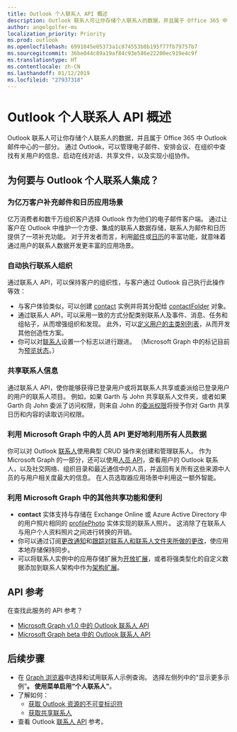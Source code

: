 ```yaml
---
title: Outlook 个人联系人 API 概述
description: Outlook 联系人可让你存储个人联系人的数据，并且属于 Office 365 中 Outlook 邮件中心的一部分。 通过 Outlook，可以管理电子邮件、安排会议、在组织中查找有关用户的信息、启动在线对话、共享文件，以及实现小组协作。
author: angelgolfer-ms
localization_priority: Priority
ms.prod: outlook
ms.openlocfilehash: 6991845e05373a1c874553b8b195f77fb79757b7
ms.sourcegitcommit: 36be044c89a19af84c93e586e22200ec919e4c9f
ms.translationtype: HT
ms.contentlocale: zh-CN
ms.lasthandoff: 01/12/2019
ms.locfileid: "27937318"
---
```

# <a name="outlook-personal-contacts-api-overview"></a>Outlook 个人联系人 API 概述

Outlook 联系人可让你存储个人联系人的数据，并且属于 Office 365 中 Outlook 邮件中心的一部分。 通过 Outlook，可以管理电子邮件、安排会议、在组织中查找有关用户的信息、启动在线对话、共享文件，以及实现小组协作。

## <a name="why-integrate-with-outlook-personal-contacts"></a>为何要与 Outlook 个人联系人集成？

### <a name="complement-messaging-and-calendaring-scenarios-for-hundreds-of-millions-of-customers"></a>为亿万客户补充邮件和日历应用场景

亿万消费者和数千万组织客户选择 Outlook 作为他们的电子邮件客户端。 通过让客户在 Outlook 中维护一个方便、集成的联系人数据存储，联系人为邮件和日历提供了一项补充功能。 对于开发者而言，利用[邮件](outlook-mail-concept-overview.md)或[日历](outlook-calendar-concept-overview.md)的丰富功能，就意味着通过用户的联系人数据开发更丰富的应用场景。


### <a name="automate-contact-organization"></a>自动执行联系人组织

通过联系人 API，可以保持客户的组织性，与客户通过 Outlook 自己执行此操作等效：

- 与客户体验类似，可以创建 [contact](/graph/api/resources/contact?view=graph-rest-1.0) 实例并将其分配给 [contactFolder](/graph/api/resources/contactfolder?view=graph-rest-1.0) 对象。
- 通过联系人 API，可以采用一致的方式分配类别联系人及事件、消息、任务和组帖子，从而增强组织和发现。 此外，可以[定义用户的主类别列表](/graph/api/outlookuser-post-mastercategories?view=graph-rest-1.0)，从而开发其他创造性方案。
- 你可以对[联系人](/graph/api/resources/contact?view=graph-rest-1.0)设置一个标志以进行跟进。 （Microsoft Graph 中的标记目前为[预览状态](versioning-and-support.md#beta-version)。）


### <a name="share-contact-information"></a>共享联系人信息

通过联系人 API，使你能够获得已登录用户或将其联系人共享或委派给已登录用户的用户的联系人项目。 例如，如果 Garth 与 John 共享联系人文件夹，或者如果 Garth 向 John 委派了访问权限，则来自 John 的[委派权限](permissions-reference.md#delegated-permissions-application-permissions-and-effective-permissions)将授予你对 Garth 共享日历和内容的读取访问权限。


### <a name="leverage-people-api-in-microsoft-graph-to-make-better-use-of-all-people-data"></a>利用 Microsoft Graph 中的人员 API 更好地利用所有人员数据

你可以对 Outlook [联系人](/graph/api/resources/contact?view=graph-rest-1.0)使用典型 CRUD 操作来创建和管理联系人。 作为 Microsoft Graph 的一部分，还可以使用[人员 API](people-example.md)，查看用户的 Outlook 联系人，以及社交网络、组织目录和最近通信中的人员，并返回有关所有这些来源中人员的与用户相关度最大的信息。 在人员选取器应用场景中利用这一额外智能。


### <a name="take-advantage-of-other-shared-features-and-conveniences-in-microsoft-graph"></a>利用 Microsoft Graph 中的其他共享功能和便利

- **contact** 实体支持与存储在 Exchange Online 或 Azure Active Directory 中的用户照片相同的 [profilePhoto](/graph/api/resources/profilephoto?view=graph-rest-1.0) 实体实现的联系人照片。 这消除了在联系人与用户个人资料照片之间进行转换的开销。
- 你可以通过订阅[更改通知](/graph/api/resources/webhooks?view=graph-rest-1.0)和[跟踪对联系人和联系人文件夹所做的更改](delta-query-overview.md)，使应用本地存储保持同步。
- 可以将联系人实例中的应用存储扩展为[开放扩展](extensibility-overview.md#open-extensions)，或者将强类型化的自定义数据添加到联系人架构中作为[架构扩展](extensibility-overview.md#schema-extensions)。

## <a name="api-reference"></a>API 参考
在查找此服务的 API 参考？

- [Microsoft Graph v1.0 中的 Outlook 联系人 API](/graph/api/resources/contact?view=graph-rest-1.0)
- [Microsoft Graph beta 中的 Outlook 联系人 API](/graph/api/resources/contact?view=graph-rest-beta)

## <a name="next-steps"></a>后续步骤

- 在 [Graph 浏览器](https://developer.microsoft.com/graph/graph-explorer/?request=me%2Fcontacts&version=v1.0)中选择和试用联系人示例查询。 选择左侧列中的“显示更多示例”****。 使用菜单启用“个人联系人”****。
- 了解如何：
  - [获取 Outlook 资源的不可变标识符](outlook-immutable-id.md)
  - [获取共享联系人](outlook-get-shared-contacts-folders.md)
- 查看 Outlook [联系人 API](/graph/api/resources/contact?view=graph-rest-1.0) 参考。
